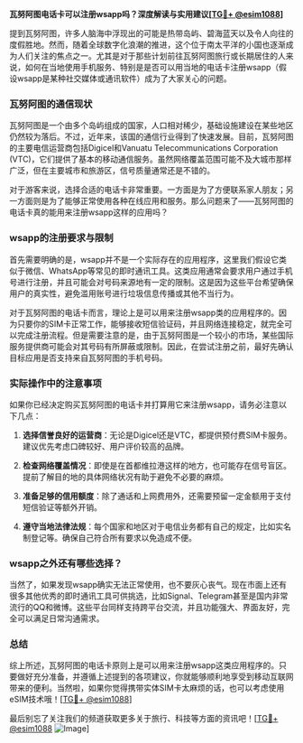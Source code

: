 **瓦努阿图电话卡可以注册wsapp吗？深度解读与实用建议[[TG💪+ @esim1088](https://t.me/s/esim1088)]**

提到瓦努阿图，许多人脑海中浮现出的可能是热带岛屿、碧海蓝天以及令人向往的度假胜地。然而，随着全球数字化浪潮的推进，这个位于南太平洋的小国也逐渐成为人们关注的焦点之一。尤其是对于那些计划前往瓦努阿图旅行或长期居住的人来说，如何在当地使用手机服务、特别是是否可以用当地的电话卡注册wsapp（假设wsapp是某种社交媒体或通讯软件）成为了大家关心的问题。

### 瓦努阿图的通信现状

瓦努阿图是一个由多个岛屿组成的国家，人口相对稀少，基础设施建设在某些地区仍然较为落后。不过，近年来，该国的通信行业得到了快速发展。目前，瓦努阿图的主要电信运营商包括Digicel和Vanuatu Telecommunications Corporation (VTC)，它们提供了基本的移动通信服务。虽然网络覆盖范围可能不及大城市那样广泛，但在主要城市和旅游区，信号质量通常还是不错的。

对于游客来说，选择合适的电话卡非常重要。一方面是为了方便联系家人朋友；另一方面则是为了能够正常使用各种在线应用和服务。那么问题来了——瓦努阿图的电话卡真的能用来注册wsapp这样的应用吗？

### wsapp的注册要求与限制

首先需要明确的是，wsapp并不是一个实际存在的应用程序，这里我们假设它类似于微信、WhatsApp等常见的即时通讯工具。这类应用通常会要求用户通过手机号进行注册，并且可能会对号码来源地有一定的限制。这是因为这些平台希望确保用户的真实性，避免滥用账号进行垃圾信息传播或其他不当行为。

对于瓦努阿图的电话卡而言，理论上是可以用来注册wsapp类的应用程序的。因为只要你的SIM卡正常工作，能够接收短信验证码，并且网络连接稳定，就完全可以完成注册流程。但是需要注意的是，由于瓦努阿图是一个较小的市场，某些国际服务提供商可能会对其号码有所屏蔽或限制。因此，在尝试注册之前，最好先确认目标应用是否支持来自瓦努阿图的手机号码。

### 实际操作中的注意事项

如果你已经决定购买瓦努阿图的电话卡并打算用它来注册wsapp，请务必注意以下几点：

1. **选择信誉良好的运营商**：无论是Digicel还是VTC，都提供预付费SIM卡服务。建议优先考虑口碑较好、用户评价较高的品牌。
   
2. **检查网络覆盖情况**：即使是在首都维拉港这样的地方，也可能存在信号盲区。提前了解目的地的具体网络状况有助于避免不必要的麻烦。
   
3. **准备足够的信用额度**：除了通话和上网费用外，还需要预留一定金额用于支付短信验证等额外开销。
   
4. **遵守当地法律法规**：每个国家和地区对于电信业务都有自己的规定，比如实名制登记等。确保自己符合所有要求以免造成不便。

### wsapp之外还有哪些选择？

当然了，如果发现wsapp确实无法正常使用，也不要灰心丧气。现在市面上还有很多其他优秀的即时通讯工具可供挑选，比如Signal、Telegram甚至是国内非常流行的QQ和微博。这些平台同样支持跨平台交流，并且功能强大、界面友好，完全可以满足日常沟通需求。

### 总结

综上所述，瓦努阿图的电话卡原则上是可以用来注册wsapp这类应用程序的。只要做好充分准备，并遵循上述提到的各项建议，你就能够顺利地享受到移动互联网带来的便利。当然啦，如果你觉得携带实体SIM卡太麻烦的话，也可以考虑使用eSIM技术哦！[[TG💪+ @esim1088](https://t.me/s/esim1088)]

最后别忘了关注我们的频道获取更多关于旅行、科技等方面的资讯吧！[[TG💪+ @esim1088](https://t.me/s/esim1088) ![Image](https://i.postimg.cc/4NQfJmqS/Snipaste-2025-05-13-00-14-12.png)]